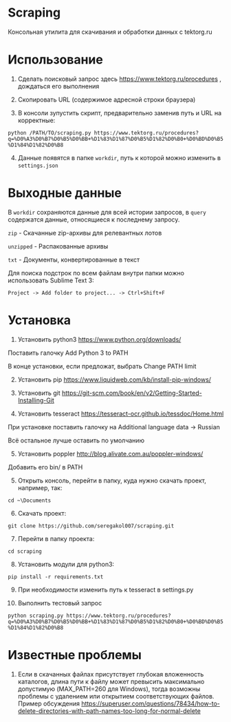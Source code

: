 # Scraping

Консольная утилита для скачивания и обработки данных с tektorg.ru

# Использование
1) Сделать поисковый запрос здесь https://www.tektorg.ru/procedures , дождаться его выполнения

2) Скопировать URL (содержимое адресной строки браузера)

3) В консоли зупустить скрипт, предварительно заменив путь и URL на корректные:

`python /PATH/TO/scraping.py https://www.tektorg.ru/procedures?q=%D0%A3%D0%B7%D0%B5%D0%BB+%D1%83%D1%87%D0%B5%D1%82%D0%B0+%D0%BD%D0%B5%D1%84%D1%82%D0%B8`

4) Данные появятся в папке `workdir`, путь к которой можно изменить в `settings.json`

# Выходные данные

В `workdir` сохраняются данные для всей истории запросов, в `query` содержатся данные, относящиеся к последнему запросу.

`zip` - Скачанные zip-архивы для релевантных лотов

`unzipped` - Распакованные архивы

`txt` - Документы, конвертированные в текст

Для поиска подстрок по всем файлам внутри папки можно использовать Sublime Text 3:

`Project -> Add folder to project... -> Ctrl+Shift+F`

# Установка
1) Установить python3 https://www.python.org/downloads/

Поставить галочку Add Python 3 to PATH

В конце установки, если предложат, выбрать Change PATH limit

2) Установить pip https://www.liquidweb.com/kb/install-pip-windows/

3) Установить git https://git-scm.com/book/en/v2/Getting-Started-Installing-Git

4) Установить tesseract https://tesseract-ocr.github.io/tessdoc/Home.html

При установке поставить галочку на Additional language data -> Russian

Всё остальное лучше оставить по умолчанию

5) Установить poppler http://blog.alivate.com.au/poppler-windows/

Добавить его bin/ в PATH

5) Открыть консоль, перейти в папку, куда нужно скачать проект, например, так:

`cd ~\Documents`

6) Скачать проект:

`git clone https://github.com/seregakol007/scraping.git`

7) Перейти в папку проекта:

`cd scraping`

8) Установить модули для python3:

`pip install -r requirements.txt`

9) При необходимости изменить путь к tesseract в settings.py

10) Выполнить тестовый запрос

`python scraping.py https://www.tektorg.ru/procedures?q=%D0%A3%D0%B7%D0%B5%D0%BB+%D1%83%D1%87%D0%B5%D1%82%D0%B0+%D0%BD%D0%B5%D1%84%D1%82%D0%B8 `

# Известные проблемы

1) Если в скачанных файлах присутствует глубокая вложенность каталогов, длина пути к файлу может превысить максимально допустимую  (MAX_PATH=260 для Windows), тогда возможны проблемы с удалением или открытием соответствующих файлов.
Пример обсуждения
https://superuser.com/questions/78434/how-to-delete-directories-with-path-names-too-long-for-normal-delete
